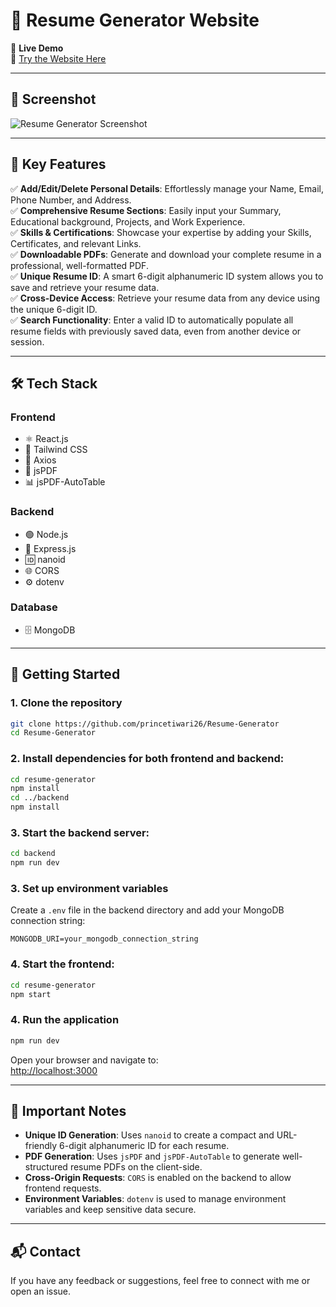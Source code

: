 
# 📝 Resume Generator Website

🚀 **Live Demo**  
🔗 [Try the Website Here](https://resume-generator-1-ag1w.onrender.com/)

---

## 📸 Screenshot  
![Resume Generator Screenshot](https://imagizer.imageshack.com/img922/5028/0YMarM.png)

---

## 🌟 Key Features

✅ **Add/Edit/Delete Personal Details**: Effortlessly manage your Name, Email, Phone Number, and Address.  
✅ **Comprehensive Resume Sections**: Easily input your Summary, Educational background, Projects, and Work Experience.  
✅ **Skills & Certifications**: Showcase your expertise by adding your Skills, Certificates, and relevant Links.  
✅ **Downloadable PDFs**: Generate and download your complete resume in a professional, well-formatted PDF.  
✅ **Unique Resume ID**: A smart 6-digit alphanumeric ID system allows you to save and retrieve your resume data.  
✅ **Cross-Device Access**: Retrieve your resume data from any device using the unique 6-digit ID.  
✅ **Search Functionality**: Enter a valid ID to automatically populate all resume fields with previously saved data, even from another device or session.

---

## 🛠️ Tech Stack

### **Frontend**
- ⚛️ React.js 
- 🎨 Tailwind CSS  
- 🔗 Axios  
- 📄 jsPDF  
- 📊 jsPDF-AutoTable  

### **Backend**
- 🟢 Node.js  
- 🧩 Express.js  
- 🆔 nanoid  
- 🌐 CORS  
- ⚙️ dotenv  

### **Database**
- 🗄️ MongoDB

---

## 🚀 Getting Started

### 1. Clone the repository

```bash
git clone https://github.com/princetiwari26/Resume-Generator
cd Resume-Generator
```

### 2. Install dependencies for both frontend and backend:
   ```sh
   cd resume-generator
   npm install
   cd ../backend
   npm install
   ```

### 3. Start the backend server:
   ```sh
   cd backend
   npm run dev
   ```

### 3. Set up environment variables
Create a `.env` file in the backend directory and add your MongoDB connection string:
```env
MONGODB_URI=your_mongodb_connection_string
```

### 4. Start the frontend:
   ```sh
   cd resume-generator
   npm start
   ```

### 4. Run the application

```bash
npm run dev
```

Open your browser and navigate to:  
[http://localhost:3000](http://localhost:3000)

---

## 📌 Important Notes

- **Unique ID Generation**: Uses `nanoid` to create a compact and URL-friendly 6-digit alphanumeric ID for each resume.  
- **PDF Generation**: Uses `jsPDF` and `jsPDF-AutoTable` to generate well-structured resume PDFs on the client-side.  
- **Cross-Origin Requests**: `CORS` is enabled on the backend to allow frontend requests.  
- **Environment Variables**: `dotenv` is used to manage environment variables and keep sensitive data secure.

---

## 📬 Contact

If you have any feedback or suggestions, feel free to connect with me or open an issue.